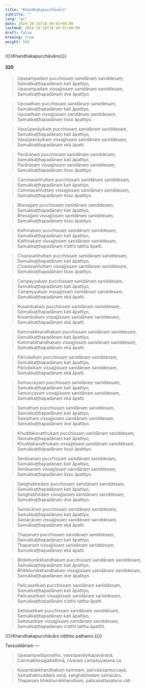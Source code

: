 ```yaml
---
title: "Khandhakapucchāvāro"
subtitle: ""
lang: "pi"
date: 2024-10-16T18:40:01+08:00
lastmod: 2024-10-16T18:40:01+08:00
draft: false
brewing: true
weight: 504
---
```


{{<subtitle>}}Khandhakapucchāvāro{{</subtitle>}}

#### 320

> Upasampadaṃ pucchissaṃ sanidānaṃ saniddesaṃ,  
> Samukkaṭṭhapadānaṃ kati āpattiyo,  
> Upasampadaṃ vissajjissaṃ sanidānaṃ saniddesaṃ,  
> Samukkaṭṭhapadānaṃ dve āpattiyo.

> Uposathaṃ pucchissaṃ sanidānaṃ saniddesaṃ,  
> Samukkaṭṭhapadānaṃ kati āpattiyo,  
> Uposathaṃ vissajjissaṃ sanidānaṃ saniddesaṃ,  
> Samukkaṭṭhapadānaṃ tisso āpattiyo.

> Vassūpanāyikaṃ pucchissaṃ sanidānaṃ saniddesaṃ,  
> Samukkaṭṭhapadānaṃ kati āpattiyo,  
> Vassūpanāyikaṃ vissajjissaṃ sanidānaṃ saniddesaṃ,  
> Samukkaṭṭhapadānaṃ ekā āpatti.

> Pavāraṇaṃ pucchissaṃ sanidānaṃ saniddesaṃ,  
> Samukkaṭṭhapadānaṃ kati āpattiyo,  
> Pavāraṇaṃ vissajjissaṃ sanidānaṃ saniddesaṃ,  
> Samukkaṭṭhapadānaṃ tisso āpattiyo.

> Cammasaññuttaṃ pucchissaṃ sanidānaṃ saniddesaṃ,  
> Samukkaṭṭhapadānaṃ kati āpattiyo,  
> Cammasaññuttaṃ vissajjissaṃ sanidānaṃ saniddesaṃ,  
> Samukkaṭṭhapadānaṃ tisso āpattiyo.

> Bhesajjaṃ pucchissaṃ sanidānaṃ saniddesaṃ,  
> Samukkaṭṭhapadānaṃ kati āpattiyo,  
> Bhesajjaṃ vissajjissaṃ sanidānaṃ saniddesaṃ,  
> Samukkaṭṭhapadānaṃ tisso āpattiyo.

> Kathinakaṃ pucchissaṃ sanidānaṃ saniddesaṃ,  
> Samukkaṭṭhapadānaṃ kati āpattiyo,  
> Kathinakaṃ vissajjissaṃ sanidānaṃ saniddesaṃ,  
> Samukkaṭṭhapadānaṃ n’atthi tattha āpatti.

> Cīvarasaññuttaṃ pucchissaṃ sanidānaṃ saniddesaṃ,  
> Samukkaṭṭhapadānaṃ kati āpattiyo,  
> Cīvarasaññuttaṃ vissajjissaṃ sanidānaṃ saniddesaṃ,  
> Samukkaṭṭhapadānaṃ tisso āpattiyo.

> Campeyyakaṃ pucchissaṃ sanidānaṃ saniddesaṃ,  
> Samukkaṭṭhapadānaṃ kati āpattiyo,  
> Campeyyakaṃ vissajjissaṃ sanidānaṃ saniddesaṃ,  
> Samukkaṭṭhapadānaṃ ekā āpatti.

> Kosambakaṃ pucchissaṃ sanidānaṃ saniddesaṃ,  
> Samukkaṭṭhapadānaṃ kati āpattiyo,  
> Kosambakaṃ vissajjissaṃ sanidānaṃ saniddesaṃ,  
> Samukkaṭṭhapadānaṃ ekā āpatti.

> Kammakkhandhakaṃ pucchissaṃ sanidānaṃ saniddesaṃ,  
> Samukkaṭṭhapadānaṃ kati āpattiyo,  
> Kammakkhandhakaṃ vissajjissaṃ sanidānaṃ saniddesaṃ,  
> Samukkaṭṭhapadānaṃ ekā āpatti.

> Pārivāsikaṃ pucchissaṃ sanidānaṃ saniddesaṃ,  
> Samukkaṭṭhapadānaṃ kati āpattiyo,  
> Pārivāsikaṃ vissajjissaṃ sanidānaṃ saniddesaṃ,  
> Samukkaṭṭhapadānaṃ ekā āpatti.

> Samuccayaṃ pucchissaṃ sanidānaṃ saniddesaṃ,  
> Samukkaṭṭhapadānaṃ kati āpattiyo,  
> Samuccayaṃ vissajjissaṃ sanidānaṃ saniddesaṃ,  
> Samukkaṭṭhapadānaṃ ekā āpatti.

> Samathaṃ pucchissaṃ sanidānaṃ saniddesaṃ,  
> Samukkaṭṭhapadānaṃ kati āpattiyo,  
> Samathaṃ vissajjissaṃ sanidānaṃ saniddesaṃ,  
> Samukkaṭṭhapadānaṃ dve āpattiyo.

> Khuddakavatthukaṃ pucchissaṃ sanidānaṃ saniddesaṃ,  
> Samukkaṭṭhapadānaṃ kati āpattiyo,  
> Khuddakavatthukaṃ vissajjissaṃ sanidānaṃ saniddesaṃ,  
> Samukkaṭṭhapadānaṃ tisso āpattiyo.

> Senāsanaṃ pucchissaṃ sanidānaṃ saniddesaṃ,  
> Samukkaṭṭhapadānaṃ kati āpattiyo,  
> Senāsanaṃ vissajjissaṃ sanidānaṃ saniddesaṃ,  
> Samukkaṭṭhapadānaṃ tisso āpattiyo.

> Saṅghabhedaṃ pucchissaṃ sanidānaṃ saniddesaṃ,  
> Samukkaṭṭhapadānaṃ kati āpattiyo,  
> Saṅghabhedaṃ vissajjissaṃ sanidānaṃ saniddesaṃ,  
> Samukkaṭṭhapadānaṃ dve āpattiyo.

> Samācāraṃ pucchissaṃ sanidānaṃ saniddesaṃ,  
> Samukkaṭṭhapadānaṃ kati āpattiyo,  
> Samācāraṃ vissajjissaṃ sanidānaṃ saniddesaṃ,  
> Samukkaṭṭhapadānaṃ ekā āpatti.

> Ṭhapanaṃ pucchissaṃ sanidānaṃ saniddesaṃ,  
> Samukkaṭṭhapadānaṃ kati āpattiyo,  
> Ṭhapanaṃ vissajjissaṃ sanidānaṃ saniddesaṃ,  
> Samukkaṭṭhapadānaṃ ekā āpatti.

> Bhikkhunikkhandhakaṃ pucchissaṃ sanidānaṃ saniddesaṃ,  
> Samukkaṭṭhapadānaṃ kati āpattiyo,  
> Bhikkhunikkhandhakaṃ vissajjissaṃ sanidānaṃ saniddesaṃ,  
> Samukkaṭṭhapadānaṃ dve āpattiyo.

> Pañcasatikaṃ pucchissaṃ sanidānaṃ saniddesaṃ,  
> Samukkaṭṭhapadānaṃ kati āpattiyo,  
> Pañcasatikaṃ vissajjissaṃ sanidānaṃ saniddesaṃ,  
> Samukkaṭṭhapadānaṃ n’atthi tattha āpatti.

> Sattasatikaṃ pucchissaṃ sanidānaṃ saniddesaṃ,  
> Samukkaṭṭhapadānaṃ kati āpattiyo,  
> Sattasatikaṃ vissajjissaṃ sanidānaṃ saniddesaṃ,  
> Samukkaṭṭhapadānaṃ n’atthi tattha āpattīti.

{{<eop>}}Khandhakapucchāvāro niṭṭhito paṭhamo.{{</eop>}}

Tassuddānaṃ —

> Upasampadūposatho, vassūpanāyikapavāraṇā,  
> Cammabhesajjakathinā, cīvaraṃ campeyyakena ca.

> Kosambakkhandhakaṃ kammaṃ, pārivāsisamuccayā,  
> Samathakhuddakā senā, saṅghabhedaṃ samācāro,  
> Ṭhapanaṃ bhikkhunikkhandhaṃ, pañcasattasatena cāti.